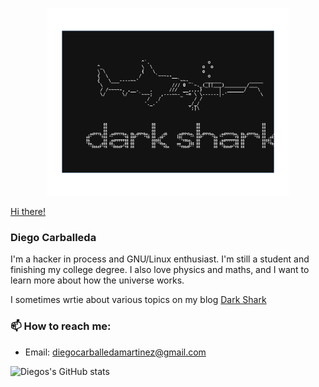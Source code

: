 <p align="center">
  <img height="300" src="dark_shark_logo.svg">
</p>

[Hi there!](/hi_there.gif)

### Diego Carballeda


I'm a hacker in process and GNU/Linux enthusiast. I'm still a student and finishing my college degree. I also love physics and maths, and I want to learn more about how the universe works.

I sometimes wrtie about various topics on my blog [Dark Shark](https://diegocarba99.github.io/)


### 📫 How to reach me:

- Email: [diegocarballedamartinez@gmail.com](mailto:diegocarballedamartinez@gmail.com)


![Diegos's GitHub stats](https://github-readme-stats.vercel.app/api?username=diegocarba99&show_icons=true)
